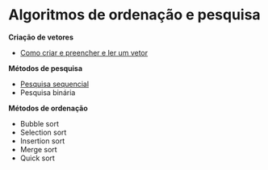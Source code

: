 # Algoritmos de ordenação e pesquisa

**Criação de vetores**
- [Como criar e preencher e ler um vetor](https://github.com/theandersonn/algoritmos-de-ordenacao-e-pesquisa/blob/master/criacao-de-vetores.md)

**Métodos de pesquisa**
- [Pesquisa sequencial](https://github.com/theandersonn/algoritmos-de-ordenacao-e-pesquisa/blob/master/pesquisa-sequencial.md)
- Pesquisa binária

**Métodos de ordenação**
- Bubble sort
- Selection sort
- Insertion sort
- Merge sort
- Quick sort